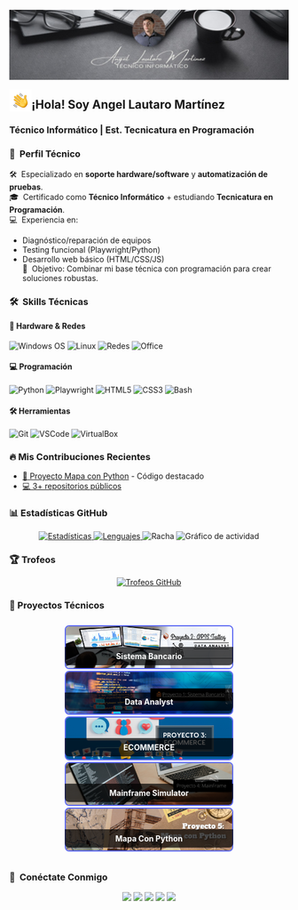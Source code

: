 <!-- Banner personalizado -->
![Banner Técnico Informático](https://github.com/angelicus112/angelicus112/blob/main/Banner%20de%20Linkedin%20Contador%20Moderno%20Negro.jpg)

<img alt="Saludo Técnico" src="https://raw.githubusercontent.com/AVS1508/AVS1508/master/assets/Hand%20Wave.gif" width='40' align="left"/><h2>¡Hola! Soy Angel Lautaro Martínez</h2>
<h3>Técnico Informático | Est. Tecnicatura en Programación</h3>

### 🔧 &nbsp;Perfil Técnico

🛠️ &nbsp;Especializado en **soporte hardware/software** y **automatización de pruebas**.\
🎓 &nbsp;Certificado como **Técnico Informático** + estudiando **Tecnicatura en Programación**.\
💻 &nbsp;Experiencia en:
- Diagnóstico/reparación de equipos
- Testing funcional (Playwright/Python)
- Desarrollo web básico (HTML/CSS/JS)\
📌 &nbsp;Objetivo: Combinar mi base técnica con programación para crear soluciones robustas.

### 🛠️ &nbsp;Skills Técnicas

#### 🔌 Hardware & Redes
![Windows OS](https://img.shields.io/badge/-Windows-05122A?style=flat&logo=windows&logoColor=0078D6)
![Linux](https://img.shields.io/badge/-Linux-05122A?style=flat&logo=linux&logoColor=FCC624)
![Redes](https://img.shields.io/badge/-Redes-05122A?style=flat&logo=cisco&logoColor=white)
![Office](https://img.shields.io/badge/-Office-05122A?style=flat&logo=microsoft-office&logoColor=D83B01)

#### 💻 Programación
![Python](https://img.shields.io/badge/-Python-05122A?style=flat&logo=python&logoColor=3776AB)
![Playwright](https://img.shields.io/badge/-Playwright-05122A?style=flat&logo=playwright)
![HTML5](https://img.shields.io/badge/-HTML5-05122A?style=flat&logo=html5&logoColor=E34F26)
![CSS3](https://img.shields.io/badge/-CSS3-05122A?style=flat&logo=css3&logoColor=1572B6)
![Bash](https://img.shields.io/badge/-Bash-05122A?style=flat&logo=gnu-bash&logoColor=4EAA25)

#### 🛠 Herramientas
![Git](https://img.shields.io/badge/-Git-05122A?style=flat&logo=git&logoColor=F05032)
![VSCode](https://img.shields.io/badge/-VSCode-05122A?style=flat&logo=visual-studio-code&logoColor=007ACC)
![VirtualBox](https://img.shields.io/badge/-VirtualBox-05122A?style=flat&logo=virtualbox&logoColor=183A61)

### 🔥 Mis Contribuciones Recientes
- [📌 Proyecto Mapa con Python](https://github.com/angelicus112/Mi-Porfolio/tree/main/proyectos/proyecto5-mapaconpython) - Código destacado
- [💻 3+ repositorios públicos](https://github.com/angelicus112?tab=repositories)

### 📊 Estadísticas GitHub

<p align="center">
  <!-- Estadísticas principales con diseño compacto -->
  <a href="https://github.com/angelicus112">
    <img height="165em" src="https://github-readme-stats.vercel.app/api?username=angelicus112&show_icons=true&theme=radical&hide_border=true&include_all_commits=true&count_private=true&hide=issues" alt="Estadísticas"/>
    <img height="165em" src="https://github-readme-stats.vercel.app/api/top-langs/?username=angelicus112&layout=compact&theme=radical&hide_border=true&langs_count=6&exclude_repo=Mi-Porfolio" alt="Lenguajes"/>
  </a>
  
  <!-- Racha de contribuciones -->
  <img height="165em" src="https://streak-stats.demolab.com?user=angelicus112&theme=radical&hide_border=true&date_format=j%20M%5B%20Y%5D" alt="Racha"/>
  
  <!-- Tarjetas de actividad -->
  <img src="https://github-readme-activity-graph.vercel.app/graph?username=angelicus112&theme=redical&hide_border=true&area=true" alt="Gráfico de actividad"/>
</p>

### 🏆 Trofeos
<p align="center">
  <a href="https://github.com/ryo-ma/github-profile-trophy">
    <img src="https://github-profile-trophy.vercel.app/?username=angelicus112&theme=onedark&no-frame=true&row=1&column=7" alt="Trofeos GitHub"/>
  </a>
</p>


### 🚀 Proyectos Técnicos

<div align="center" style="
     /*display: flex;*/
     /*flex-wrap: wrap;*/
     justify-content: center;
     align-items: flex-start;  /* Alinea items al tope */
     gap: 20px;
     width: 100%;  /* Ocupa todo el ancho */
     overflow-x: auto;  /* Permite scroll horizontal si es necesario */
     padding: 10px 0;  /* Espaciado vertical */
">
  <!-- Proyecto 1 -->
  <a href="https://angelicus112.github.io/Mi-Porfolio/proyectos/proyecto1-elegante/index.html" 
     style="text-decoration: none; color: inherit; position: relative;">
    <img src="https://github.com/angelicus112/angelicus112/blob/main/assets/proyectos/proyecto1.png" 
         width="300" 
       style="border: 2px solid #5865F2; border-radius: 8px;"
       onmouseover="this.style.opacity='0.8'; this.style.borderColor='#EB459E'" 
       onmouseout="this.style.opacity='1'; this.style.borderColor='#5865F2'">
    <div style="position: absolute; bottom: 10px; left: 0; right: 0; background: rgba(0,0,0,0.7); color: white; padding: 8px; text-align: center; border-radius: 0 0 8px 8px;">
      <strong>Sistema Bancario</strong>
    </div>
  </a>
  <!-- Proyecto 2 -->
  <a href="https://angelicus112.github.io/Mi-Porfolio/proyectos/proyecto2-api/index.html" 
     style="text-decoration: none; color: inherit; position: relative;">
    <img src="https://github.com/angelicus112/angelicus112/blob/main/assets/proyectos/proyecto2.png" 
         width="300" 
       style="border: 2px solid #5865F2; border-radius: 8px;"
       onmouseover="this.style.opacity='0.8'; this.style.borderColor='#EB459E'" 
       onmouseout="this.style.opacity='1'; this.style.borderColor='#5865F2'">
    <div style="position: absolute; bottom: 10px; left: 0; right: 0; background: rgba(0,0,0,0.7); color: white; padding: 8px; text-align: center; border-radius: 0 0 8px 8px;">
      <strong>Data Analyst</strong>
    </div>
  </a>
  <!-- Proyecto 3 -->
  <a href="https://angelicus112.github.io/Mi-Porfolio/proyectos/proyecto3-ecommerce/index.html" 
     style="text-decoration: none; color: inherit; position: relative;">
    <img src="https://github.com/angelicus112/angelicus112/blob/main/assets/proyectos/proyecto3.png" 
         width="300" 
       style="border: 2px solid #5865F2; border-radius: 8px;"
       onmouseover="this.style.opacity='0.8'; this.style.borderColor='#EB459E'" 
       onmouseout="this.style.opacity='1'; this.style.borderColor='#5865F2'">
    <div style="position: absolute; bottom: 10px; left: 0; right: 0; background: rgba(0,0,0,0.7); color: white; padding: 8px; text-align: center; border-radius: 0 0 8px 8px;">
      <strong>ECOMMERCE</strong>
    </div>
  </a>
  <!-- Proyecto 4 -->
  <a href="https://angelicus112.github.io/Mi-Porfolio/proyectos/proyecto4-mainframe/index.html" 
     style="text-decoration: none; color: inherit; position: relative;">
    <img src="https://github.com/angelicus112/angelicus112/blob/main/assets/proyectos/proyecto4.png" 
         width="300" 
       style="border: 2px solid #5865F2; border-radius: 8px;"
       onmouseover="this.style.opacity='0.8'; this.style.borderColor='#EB459E'" 
       onmouseout="this.style.opacity='1'; this.style.borderColor='#5865F2'">
    <div style="position: absolute; bottom: 10px; left: 0; right: 0; background: rgba(0,0,0,0.7); color: white; padding: 8px; text-align: center; border-radius: 0 0 8px 8px;">
      <strong>Mainframe Simulator</strong>
    </div>
  </a>
  <!-- Proyecto 5 -->
  <a href="https://angelicus112.github.io/Mi-Porfolio/proyectos/proyecto5-mapaconpython/index.html" 
     style="text-decoration: none; color: inherit; position: relative;">
    <img src="https://github.com/angelicus112/angelicus112/blob/main/assets/proyectos/proyecto5.jpg" 
         width="300" 
       style="border: 2px solid #5865F2; border-radius: 8px;"
       onmouseover="this.style.opacity='0.8'; this.style.borderColor='#EB459E'" 
       onmouseout="this.style.opacity='1'; this.style.borderColor='#5865F2'">
    <div style="position: absolute; bottom: 10px; left: 0; right: 0; background: rgba(0,0,0,0.7); color: white; padding: 8px; text-align: center; border-radius: 0 0 8px 8px;">
      <strong>Mapa Con Python</strong>
    </div>
  </a>
</div>



### 📱 &nbsp;Conéctate Conmigo

<p align="center">
<a href="https://angelicus112.github.io/Mi-Porfolio/"><img src="https://img.shields.io/badge/-Mi%20Portfolio-3423A6?style=flat&logo=Google-Chrome&logoColor=white"/></a>  
<a href="https://www.linkedin.com/in/angel-lautaro-martinez-62829b348"><img src="https://img.shields.io/badge/-Angel%20Lautaro%20Martínez-0077B5?style=flat&logo=Linkedin&logoColor=white"/></a>
<a href="mailto:angelautaromartinez@gmail.com"><img src="https://img.shields.io/badge/-angelautaromartinez@gmail.com-D14836?style=flat&logo=Gmail&logoColor=white"/></a>
<a href="https://www.instagram.com/angelautaro"><img src="https://img.shields.io/badge/-@angelautaro-E4405F?style=flat&logo=Instagram&logoColor=white"/></a>
<a href="https://gametester.gg?refId=UU-6814b32709671f676aba971d"><img src="https://img.shields.io/badge/-GameTester.gg-000000?style=flat&logo=unity&logoColor=white"/></a>
</p>


